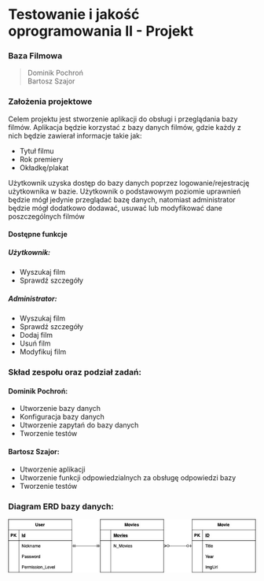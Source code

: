 # Testowanie i jakość oprogramowania II - Projekt

### Baza Filmowa

>Dominik Pochroń  
>Bartosz Szajor

### Założenia projektowe

Celem projektu jest stworzenie aplikacji
do obsługi i przeglądania bazy filmów.
Aplikacja będzie korzystać z bazy danych filmów,
gdzie każdy z nich będzie zawierał informacje takie jak:

- Tytuł filmu
- Rok premiery
- Okładkę/plakat  

Użytkownik uzyska dostęp do bazy danych poprzez logowanie/rejestrację
użytkownika w bazie. Użytkownik o podstawowym poziomie uprawnień
będzie mógł jedynie przeglądać bazę danych, natomiast administrator
będzie mógł dodatkowo dodawać, usuwać lub modyfikować dane poszczególnych
filmów

#### Dostępne funkcje

##### Użytkownik:

- Wyszukaj film
- Sprawdź szczegóły

##### Administrator:

- Wyszukaj film
- Sprawdź szczegóły
- Dodaj film
- Usuń film
- Modyfikuj film

### Skład zespołu oraz podział zadań:

#### Dominik Pochroń:

- Utworzenie bazy danych
- Konfiguracja bazy danych 
- Utworzenie zapytań do bazy danych
- Tworzenie testów

#### Bartosz Szajor:

- Utworzenie aplikacji 
- Utworzenie funkcji odpowiedzialnych za obsługę odpowiedzi bazy
- Tworzenie testów

### Diagram ERD bazy danych:

![image info](ERD.jpg)

